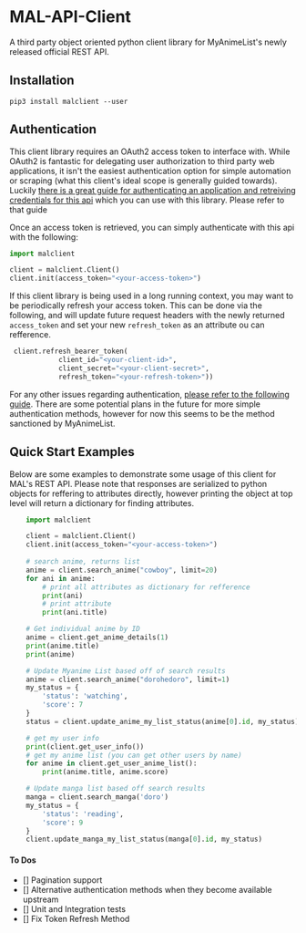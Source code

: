 # MAL-API-Client
A third party object oriented python client library for MyAnimeList's newly released official REST API.

## Installation

`pip3 install malclient --user`


## Authentication
This client library requires an OAuth2 access token to interface with. While OAuth2 is fantastic for delegating user authorization to third party web applications, it isn't the easiest authentication option for simple automation or scraping (what this client's ideal scope is generally guided towards). Luckily [there is a great guide for authenticating an application and retreiving credentials for this api](https://myanimelist.net/blog.php?eid=835707) which you can use with this library. Please refer to that guide 

Once an access token is retrieved, you can simply authenticate with this api with the following:
```python
import malclient

client = malclient.Client()
client.init(access_token="<your-access-token>")

```

If this client library is being used in a long running context, you may want to be periodically refresh your access token. This can be done via the following, and will update future request headers with the newly returned `access_token` and set your new `refresh_token` as an attribute ou can refference.
```python
 client.refresh_bearer_token(
            client_id="<your-client-id>",
            client_secret="<your-client-secret>",
            refresh_token="<your-refresh-token>"))
```

For any other issues regarding authentication, [please refer to the following guide](https://myanimelist.net/blog.php?eid=835707). There are some potential plans in the future for more simple authentication methods, however for now this seems to be the method sanctioned by MyAnimeList.

## Quick Start Examples
Below are some examples to demonstrate some usage of this client for MAL's REST API. Please note that responses are serialized to python objects for reffering to attributes directly, however printing the object at top level will return a dictionary for finding attributes.

```python
    import malclient

    client = malclient.Client()
    client.init(access_token="<your-access-token>")
    
    # search anime, returns list
    anime = client.search_anime("cowboy", limit=20)
    for ani in anime:
        # print all attributes as dictionary for refference
        print(ani)
        # print attribute
        print(ani.title)

    # Get individual anime by ID
    anime = client.get_anime_details(1)
    print(anime.title)
    print(anime)

    # Update Myanime List based off of search results
    anime = client.search_anime("dorohedoro", limit=1)
    my_status = {
        'status': 'watching',
        'score': 7
    }
    status = client.update_anime_my_list_status(anime[0].id, my_status)

    # get my user info
    print(client.get_user_info())
    # get my anime list (you can get other users by name)
    for anime in client.get_user_anime_list():
        print(anime.title, anime.score)

    # Update manga list based off search results
    manga = client.search_manga('doro')
    my_status = {
        'status': 'reading',
        'score': 9
    }
    client.update_manga_my_list_status(manga[0].id, my_status)
```

#### To Dos
- [] Pagination support
- [] Alternative authentication methods when they become available upstream
- [] Unit and Integration tests
- [] Fix Token Refresh Method

